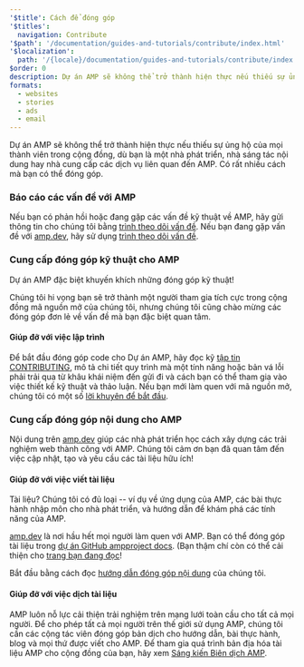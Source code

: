 ```yaml
---
'$title': Cách để đóng góp
'$titles':
  navigation: Contribute
'$path': '/documentation/guides-and-tutorials/contribute/index.html'
'$localization':
  path: '/{locale}/documentation/guides-and-tutorials/contribute/index.html'
$order: 0
description: Dự án AMP sẽ không thể trở thành hiện thực nếu thiếu sự ủng hộ của mọi thành viên trong cộng đồng, dù bạn là một nhà phát triển, nhà sáng tác nội dung hay nhà cung cấp các dịch vụ liên quan đến AMP.
formats:
  - websites
  - stories
  - ads
  - email
---
```


Dự án AMP sẽ không thể trở thành hiện thực nếu thiếu sự ủng hộ của mọi thành viên trong cộng đồng, dù bạn là một nhà phát triển, nhà sáng tác nội dung hay nhà cung cấp các dịch vụ liên quan đến AMP. Có rất nhiều cách mà bạn có thể đóng góp.

### Báo cáo các vấn đề với AMP

Nếu bạn có phản hồi hoặc đang gặp các vấn đề kỹ thuật về AMP, hãy gửi thông tin cho chúng tôi bằng [trình theo dõi vấn đề](https://github.com/ampproject/amphtml/issues). Nếu bạn đang gặp vấn đề với [amp.dev](https://amp.dev), hãy sử dụng [trình theo dõi vấn đề](https://github.com/ampproject/docs/issues).

### Cung cấp đóng góp kỹ thuật cho AMP

Dự án AMP đặc biệt khuyến khích những đóng góp kỹ thuật!

Chúng tôi hi vọng bạn sẽ trở thành một người tham gia tích cực trong cộng đồng mã nguồn mở của chúng tôi, nhưng chúng tôi cũng chào mừng các đóng góp đơn lẻ về vấn đề mà bạn đặc biệt quan tâm.

#### Giúp đỡ với việc lập trình

Để bắt đầu đóng góp code cho Dự án AMP, hãy đọc kỹ [tập tin CONTRIBUTING](https://github.com/ampproject/amphtml/blob/main/CONTRIBUTING.md), mô tả chi tiết quy trình mà một tính năng hoặc bản vá lỗi phải trải qua từ khâu khái niệm đến gửi đi và cách bạn có thể tham gia vào việc thiết kế kỹ thuật và thảo luận. Nếu bạn mới làm quen với mã nguồn mở, chúng tôi có một số [lời khuyên để bắt đầu](https://github.com/ampproject/amphtml/blob/main/CONTRIBUTING.md#contributing-code).

### Cung cấp đóng góp nội dung cho AMP

Nội dung trên [amp.dev](https://amp.dev) giúp các nhà phát triển học cách xây dựng các trải nghiệm web thành công với AMP. Chúng tôi cảm ơn bạn đã quan tâm đến việc cập nhật, tạo và yêu cầu các tài liệu hữu ích!

#### Giúp đỡ với việc viết tài liệu

Tài liệu? Chúng tôi có đủ loại -- ví dụ về ứng dụng của AMP, các bài thực hành nhập môn cho nhà phát triển, và hướng dẫn để khám phá các tính năng của AMP.

[amp.dev](https://amp.dev) là nơi hầu hết mọi người làm quen với AMP. Bạn có thể đóng góp tài liệu trong [dự án GitHub ampproject docs](https://github.com/ampproject/docs). (Bạn thậm chí còn có thể cải thiện cho [trang bạn đang đọc](https://github.com/ampproject/docs/blob/master/content/docs/contribute/contribute.md)!

Bắt đầu bằng cách đọc [hướng dẫn đóng góp nội dung](contribute-documentation/index.md?format=websites) của chúng tôi.

#### Giúp đỡ với việc dịch tài liệu

AMP luôn nỗ lực cải thiện trải nghiệm trên mạng lưới toàn cầu cho tất cả mọi người. Để cho phép tất cả mọi người trên thế giới sử dụng AMP, chúng tôi cần các cộng tác viên đóng góp bản dịch cho hướng dẫn, bài thực hành, blog và mọi thứ được viết cho AMP. Để tham gia quá trình bản địa hóa tài liệu AMP cho cộng đồng của bạn, hãy xem [Sáng kiến Biên dịch AMP](https://github.com/ampproject/docs/blob/master/TRANSLATIONS.md).
